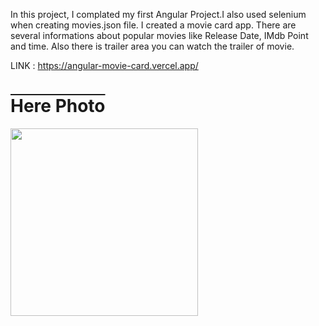 In this project, I complated my first Angular Project.I also used selenium when creating movies.json file. I created a movie card app. There are several informations about popular movies like Release Date, IMdb Point and time. Also there is trailer area you can watch the trailer of movie.

LINK : https://angular-movie-card.vercel.app/

<h1 style="text-decoration: overline;">Here Photo</h1>
<img src="https://github.com/bayramcinar/angularMovieCard/assets/99193151/a53908bd-f6b5-4569-97bd-cfada3ea44bd" style="width: 300px;">
